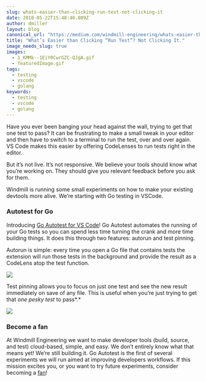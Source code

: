 ```yaml
---
slug: whats-easier-than-clicking-run-test-not-clicking-it
date: 2018-05-22T15:48:40.809Z
author: dmiller
layout: blog
canonical_url: "https://medium.com/windmill-engineering/whats-easier-than-clicking-run-test-not-clicking-it-101d9d9282f3"
title: "What’s Easier than Clicking “Run Test”? Not Clicking It."
image_needs_slug: true
images:
  - 1_KMMk--1EiY0CwrGZC-QJgA.gif
  - featuredImage.gif
tags:
  - testing
  - vscode
  - golang
keywords:
  - testing
  - vscode
  - golang
---
```


Have you ever been banging your head against the wall, trying to get that one test to pass? It can be frustrating to make a small tweak in your editor and then have to switch to a terminal to run the test, over and over again. VS Code makes this easier by offering CodeLenses to run tests right in the editor.

But it’s not live. It’s not responsive. We believe your tools should know what you’re working on. They should give you relevant feedback before you ask for them.

Windmill is running some small experiments on how to make your existing devtools more alive. We’re starting with Go testing in VSCode.

### Autotest for Go

Introducing [Go Autotest for VS Code](https://marketplace.visualstudio.com/items?itemName=windmilleng.vscode-go-autotest#overview)! Go Autotest automates the running of your Go tests so you can spend less time turning the crank and more time building things. It does this through two features: autorun and test pinning.

Autorun is simple: every time you open a Go file that contains tests the extension will run those tests in the background and provide the result as a CodeLens atop the test function.

![](/assets/images/whats-easier-than-clicking-run-test-not-clicking-it/1_KMMk--1EiY0CwrGZC-QJgA.gif)

Test pinning allows you to focus on just one test and see the new result immediately on save of any file. This is useful when you’re just trying to get that *one pesky test* to pass*.*

![](/assets/images/whats-easier-than-clicking-run-test-not-clicking-it/1__jKIdDTho2gaznMzy-7fQg.gif)

### Become a fan

At Windmill Engineering we want to make developer tools (build, source, and test) cloud-based, simple, and easy. We don’t entirely know what that means yet! We’re still building it. Go Autotest is the first of several experiments we will run aimed at improving developers workflows. If this mission excites you, or you want to try future experiments, consider becoming a [fan](https://medium.com/@dbentley/a4c0066c356d)!

